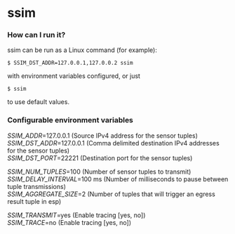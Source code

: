 # ssim 


### How can I run it? ###
ssim can be run as a Linux command (for example):     

``` $ SSIM_DST_ADDR=127.0.0.1,127.0.0.2 ssim ```

with environment variables configured, or just   

``` $ ssim ```

to use default values.   


### Configurable environment variables ###

*SSIM_ADDR*=127.0.0.1 (Source IPv4 address for the sensor tuples)      
*SSIM_DST_ADDR*=127.0.0.1 (Comma delimited destination IPv4 addresses for the sensor tuples)    
*SSIM_DST_PORT*=22221 (Destination port for the sensor tuples)    

*SSIM_NUM_TUPLES*=100 (Number of sensor tuples to transmit)    
*SSIM_DELAY_INTERVAL*=100 ms (Number of milliseconds to pause between tuple transmissions)   
*SSIM_AGGREGATE_SIZE*=2 (Number of tuples that will trigger an egress result tuple in esp) 

*SSIM_TRANSMIT*=yes (Enable tracing [yes, no])   
*SSIM_TRACE*=no (Enable tracing [yes, no])
